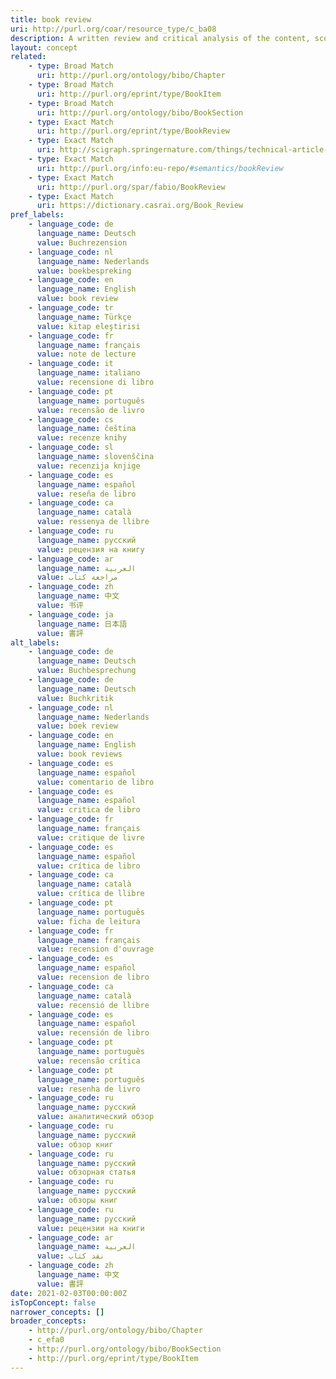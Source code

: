 ```yaml
---
title: book review
uri: http://purl.org/coar/resource_type/c_ba08
description: A written review and critical analysis of the content, scope and quality of a book or other monographic work.
layout: concept
related:
    - type: Broad Match
      uri: http://purl.org/ontology/bibo/Chapter
    - type: Broad Match
      uri: http://purl.org/eprint/type/BookItem
    - type: Broad Match
      uri: http://purl.org/ontology/bibo/BookSection
    - type: Exact Match
      uri: http://purl.org/eprint/type/BookReview
    - type: Exact Match
      uri: http://scigraph.springernature.com/things/technical-article-types/book-review
    - type: Exact Match
      uri: http://purl.org/info:eu-repo/#semantics/bookReview
    - type: Exact Match
      uri: http://purl.org/spar/fabio/BookReview
    - type: Exact Match
      uri: https://dictionary.casrai.org/Book_Review
pref_labels:
    - language_code: de
      language_name: Deutsch
      value: Buchrezension
    - language_code: nl
      language_name: Nederlands
      value: boekbespreking
    - language_code: en
      language_name: English
      value: book review
    - language_code: tr
      language_name: Türkçe
      value: kitap eleştirisi
    - language_code: fr
      language_name: français
      value: note de lecture
    - language_code: it
      language_name: italiano
      value: recensione di libro
    - language_code: pt
      language_name: português
      value: recensão de livro
    - language_code: cs
      language_name: čeština
      value: recenze knihy
    - language_code: sl
      language_name: slovenščina
      value: recenzija knjige
    - language_code: es
      language_name: español
      value: reseña de libro
    - language_code: ca
      language_name: català
      value: ressenya de llibre
    - language_code: ru
      language_name: русский
      value: рецензия на книгу
    - language_code: ar
      language_name: العربية
      value: مراجعة كتاب
    - language_code: zh
      language_name: 中文
      value: 书评
    - language_code: ja
      language_name: 日本語
      value: 書評
alt_labels:
    - language_code: de
      language_name: Deutsch
      value: Buchbesprechung
    - language_code: de
      language_name: Deutsch
      value: Buchkritik
    - language_code: nl
      language_name: Nederlands
      value: boek review
    - language_code: en
      language_name: English
      value: book reviews
    - language_code: es
      language_name: español
      value: comentario de libro
    - language_code: es
      language_name: español
      value: critica de libro
    - language_code: fr
      language_name: français
      value: critique de livre
    - language_code: es
      language_name: español
      value: crítica de libro
    - language_code: ca
      language_name: català
      value: crítica de llibre
    - language_code: pt
      language_name: português
      value: ficha de leitura
    - language_code: fr
      language_name: français
      value: recension d'ouvrage
    - language_code: es
      language_name: español
      value: recension de libro
    - language_code: ca
      language_name: català
      value: recensió de llibre
    - language_code: es
      language_name: español
      value: recensión de libro
    - language_code: pt
      language_name: português
      value: recensão crítica
    - language_code: pt
      language_name: português
      value: resenha de livro
    - language_code: ru
      language_name: русский
      value: аналитический обзор
    - language_code: ru
      language_name: русский
      value: обзор книг
    - language_code: ru
      language_name: русский
      value: обзорная статья
    - language_code: ru
      language_name: русский
      value: обзоры книг
    - language_code: ru
      language_name: русский
      value: рецензии на книги
    - language_code: ar
      language_name: العربية
      value: نقد كتاب
    - language_code: zh
      language_name: 中文
      value: 書評
date: 2021-02-03T00:00:00Z
isTopConcept: false
narrower_concepts: []
broader_concepts:
    - http://purl.org/ontology/bibo/Chapter
    - c_efa0
    - http://purl.org/ontology/bibo/BookSection
    - http://purl.org/eprint/type/BookItem
---
```


